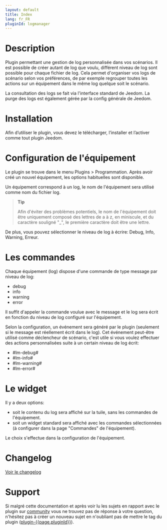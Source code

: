 ```yaml
---
layout: default
title: Index
lang: fr_FR
pluginId: logmanager
---
```


# Description

Plugin permettant une gestion de log personnalisée dans vos scénarios.
Il est possible de créer autant de log que voulu, différent niveau de log sont possible pour chaque fichier de log.
Cela permet d'organiser vos logs de scénario selon vos préférences, de par exemple regrouper toutes les actions sur un équipement dans le même log quelque soit le scénario.

La consultation des logs se fait via l'interface standard de Jeedom.
La purge des logs est également gérée par la config générale de Jeedom.

# Installation

Afin d’utiliser le plugin, vous devez le télécharger, l’installer et l’activer comme tout plugin Jeedom.

# Configuration de l'équipement

Le plugin se trouve dans le menu Plugins > Programmation.
Après avoir créé un nouvel équipement, les options habituelles sont disponible.

Un équipement correspond à un log, le nom de l'équipement sera utilisé comme nom du fichier log.

> **Tip**
>
> Afin d'éviter des problèmes potentiels, le nom de l'équipement doit être uniquement composé des lettres de a à z, en miniscule, et du caractère souligné "_", le première caractère doit être une lettre.

De plus, vous pouvez sélectionner le niveau de log à écrire: Debug, Info, Warning, Erreur.

# Les commandes

Chaque équipement (log) dispose d'une commande de type message par niveau de log:

- debug
- info
- warning
- error

Il suffit d'appeler la commande voulue avec le message et le log sera écrit en fonction du niveau de log configuré sur l'équipement.

Selon la configuration, un événement sera généré par le plugin (seulement si le message est réellement écrit dans le log).
Cet événement peut-être utilisé comme déclencheur de scénario, c'est utile si vous voulez effectuer des actions personnalisées suite à un certain niveau de log écrit:

- #lm-debug#
- #lm-info#
- #lm-warning#
- #lm-error#

# Le widget

Il y a deux options:

- soit le contenu du log sera affiché sur la tuile, sans les commandes de l'équipement.
- soit un widget standard sera affiché avec les commandes sélectionnées (à configurer dans la page "Commandes" de l'équipement).

Le choix s'effectue dans la configuration de l'équipement.

# Changelog

[Voir le changelog](./changelog)

# Support

Si malgré cette documentation et après voir lu les sujets en rapport avec le plugin sur [community]({{site.forum}}/tags/plugin-{{page.pluginId}}) vous ne trouvez pas de réponse à votre question, n'hésitez pas à créer un nouveau sujet en n'oubliant pas de mettre le tag du plugin ([plugin-{{page.pluginId}}]({{site.forum}}/tags/plugin-{{page.pluginId}})).
